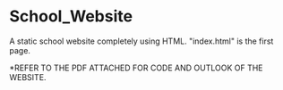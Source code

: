 # School_Website
A static school website completely using HTML.
"index.html" is the first page.

*REFER TO THE PDF ATTACHED FOR CODE AND OUTLOOK OF THE WEBSITE.
